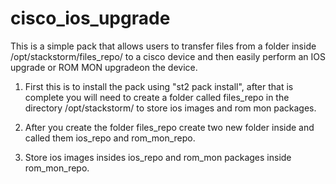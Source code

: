# cisco_ios_upgrade

 This is a simple pack that allows users to transfer files from a folder inside /opt/stackstorm/files_repo/ to a cisco device and then easily perform an IOS upgrade or ROM MON upgradeon the device.

1. First this is to install the pack using "st2 pack install", after that is complete you will need to create a folder called files_repo in the directory /opt/stackstorm/ to store ios images and rom mon packages.

2. After you create the folder files_repo create two new folder inside and called them ios_repo and rom_mon_repo.

3. Store ios images insides ios_repo and rom_mon packages inside rom_mon_repo.

